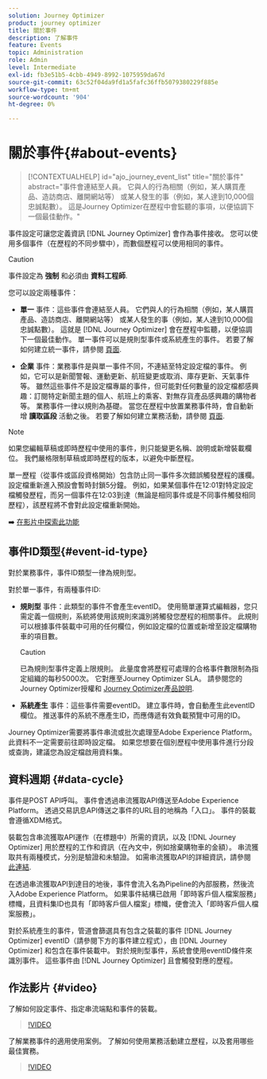 ```yaml
---
solution: Journey Optimizer
product: journey optimizer
title: 關於事件
description: 了解事件
feature: Events
topic: Administration
role: Admin
level: Intermediate
exl-id: fb3e51b5-4cbb-4949-8992-1075959da67d
source-git-commit: 63c52f04da9fd1a5fafc36ffb5079380229f885e
workflow-type: tm+mt
source-wordcount: '904'
ht-degree: 0%

---
```


# 關於事件{#about-events}

>[!CONTEXTUALHELP]
>id="ajo_journey_event_list"
>title="關於事件"
>abstract="事件會連結至人員。 它與人的行為相關（例如，某人購買產品、造訪商店、離開網站等） 或某人發生的事（例如，某人達到10,000個忠誠點數）。 這是Journey Optimizer在歷程中會監聽的事項，以便協調下一個最佳動作。"

事件設定可讓您定義資訊 [!DNL Journey Optimizer] 會作為事件接收。 您可以使用多個事件（在歷程的不同步驟中），而數個歷程可以使用相同的事件。

>[!CAUTION]
>
>事件設定為 **強制** 和必須由 **資料工程師**.

您可以設定兩種事件：

* **單一** 事件：這些事件會連結至人員。 它們與人的行為相關（例如，某人購買產品、造訪商店、離開網站等） 或某人發生的事（例如，某人達到10,000個忠誠點數）。 這就是 [!DNL Journey Optimizer] 會在歷程中監聽，以便協調下一個最佳動作。 單一事件可以是規則型事件或系統產生的事件。 若要了解如何建立統一事件，請參閱 [頁面](../event/about-creating.md).

* **企業** 事件：業務事件是與單一事件不同，不連結至特定設定檔的事件。 例如，它可以是新聞警報、運動更新、航班變更或取消、庫存更新、天氣事件等。 雖然這些事件不是設定檔專屬的事件，但可能對任何數量的設定檔都感興趣：訂閱特定新聞主題的個人、航班上的乘客、對無存貨產品感興趣的購物者等。 業務事件一律以規則為基礎。 當您在歷程中放置業務事件時，會自動新增 **讀取區段** 活動之後。 若要了解如何建立業務活動，請參閱 [頁面](../event/about-creating-business.md).


>[!NOTE]
>
>如果您編輯草稿或即時歷程中使用的事件，則只能變更名稱、說明或新增裝載欄位。 我們嚴格限制草稿或即時歷程的版本，以避免中斷歷程。

單一歷程（從事件或區段資格開始）包含防止同一事件多次錯誤觸發歷程的護欄。 設定檔重新進入預設會暫時封鎖5分鐘。 例如，如果某個事件在12:01對特定設定檔觸發歷程，而另一個事件在12:03到達（無論是相同事件或是不同事件觸發相同歷程），該歷程將不會對此設定檔重新開始。

➡️ [在影片中探索此功能](#video)

## 事件ID類型{#event-id-type}

對於業務事件，事件ID類型一律為規則型。

對於單一事件，有兩種事件ID:

* **規則型** 事件：此類型的事件不會產生eventID。 使用簡單運算式編輯器，您只需定義一個規則，系統將使用該規則來識別將觸發您歷程的相關事件。 此規則可以根據事件裝載中可用的任何欄位，例如設定檔的位置或新增至設定檔購物車的項目數。

   >[!CAUTION]
   >
   >已為規則型事件定義上限規則。 此量度會將歷程可處理的合格事件數限制為指定組織的每秒5000次。 它對應至Journey Optimizer SLA。 請參閱您的Journey Optimizer授權和 [Journey Optimizer產品說明](https://helpx.adobe.com/legal/product-descriptions/adobe-journey-optimizer.html).

* **系統產生** 事件：這些事件需要eventID。 建立事件時，會自動產生此eventID欄位。 推送事件的系統不應產生ID，而應傳遞有效負載預覽中可用的ID。

Journey Optimizer需要將事件串流或批次處理至Adobe Experience Platform。 此資料不一定需要前往即時設定檔。 如果您想要在個別歷程中使用事件進行分段或查詢，建議您為設定檔啟用資料集。

## 資料週期 {#data-cycle}

事件是POST API呼叫。 事件會透過串流獲取API傳送至Adobe Experience Platform。 透過交易訊息API傳送之事件的URL目的地稱為「入口」。 事件的裝載會遵循XDM格式。

裝載包含串流獲取API運作（在標題中）所需的資訊，以及 [!DNL Journey Optimizer] 用於歷程的工作和資訊（在內文中，例如捨棄購物車的金額）。 串流獲取共有兩種模式，分別是驗證和未驗證。 如需串流獲取API的詳細資訊，請參閱 [此連結](https://experienceleague.adobe.com/docs/experience-platform/xdm/api/getting-started.html).

在透過串流獲取API到達目的地後，事件會流入名為Pipeline的內部服務，然後流入Adobe Experience Platform。 如果事件結構已啟用「即時客戶個人檔案服務」標幟，且資料集ID也具有「即時客戶個人檔案」標幟，便會流入「即時客戶個人檔案服務」。

對於系統產生的事件，管道會篩選具有包含之裝載的事件 [!DNL Journey Optimizer] eventID（請參閱下方的事件建立程式），由 [!DNL Journey Optimizer] 和包含在事件裝載中。 對於規則型事件，系統會使用eventID條件來識別事件。 這些事件由 [!DNL Journey Optimizer] 且會觸發對應的歷程。

## 作法影片 {#video}

了解如何設定事件、指定串流端點和事件的裝載。

>[!VIDEO](https://video.tv.adobe.com/v/336253?quality=12)

了解業務事件的適用使用案例。 了解如何使用業務活動建立歷程，以及套用哪些最佳實務。

>[!VIDEO](https://video.tv.adobe.com/v/334234?quality=12)
